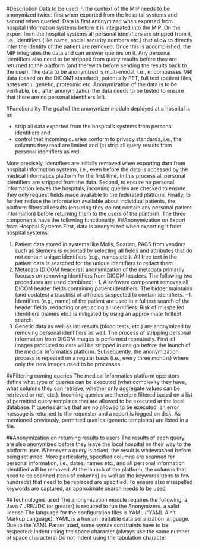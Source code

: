 #Description
Data to be used in the context of the MIP needs to be anonymized twice: first when exported from the hospital systems and second when queried.
Data is first anonymized when exported from hospital information systems before it is integrated into the MIP. On the export from the hospital systems all personal identifiers are stripped from it, i.e., identifiers (like name, social security numbers etc.) that allow to directly infer the identity of the patient are removed. Once this is accomplished, the MIP integrates the data and can answer queries on it.
Any personal identifiers also need to be stripped from query results before they are returned to the platform (and therewith before sending the results back to the user).
The data to be anonymized is multi-modal, i.e., encompasses MRI data (based on the DICOM1 standard), potentially PET, full text (patient files, notes etc.), genetic, proteomic etc.
Anonymization of the data is to be verifiable, i.e., after anonymization the data needs to be tested to ensure that there are no personal identifiers left.

#Functionality
The goal of the anonymizer module deployed at a hospital is to:
   * strip all data exported from the hospital’s systems from personal identifiers and 
   * control that incoming queries conform to privacy standards, i.e., the columns they read are limited and (c) strip all query results from personal identifiers as well.

More precisely, identifiers are initially removed when exporting data from hospital information systems, i.e., even before the data is accessed by the medical informatics platform for the first time. In this process all personal identifiers are stripped from the data. Second, to ensure no personal information leaves the hospitals, incoming queries are checked to ensure they only request fields made available to the federated platform. Finally, to further reduce the information available about individual patients, the platform filters all results (ensuring they do not contain any personal patient information) before returning them to the users of the platform. The three components have the following functionality.
##Anonymization on Export from Hospital Systems
First, data is anonymized when exporting it from hospital systems:
    
1. Patient data stored in systems like Molis, Soarian, PACS from vendors such as Siemens 
is exported by selecting all fields and attributes that do not contain unique identifiers (e.g., names etc.). 
All free text in the patient data is searched for the unique identifiers to redact them. 
1. Metadata (DICOM headers): anonymization of the metadata primarily focuses on removing identifiers from DICOM headers. The following two procedures are used combined: 
⋅⋅1. A software component removes all DICOM header fields containing patient identifiers. The bidder maintains (and updates) a blacklist of all fields suspected to contain identifiers.
⋅⋅1. Identifiers (e.g., name) of the patient are used in a fulltext search of the header fields, redacting or replacing all identifiers. Risk of misspelled identifiers (names etc.) is mitigated by using an approximate fulltext search. 
1. Genetic data as well as lab results (blood tests, etc.) are anonymized by removing personal identifiers as well.
The process of stripping personal information from DICOM images is performed repeatedly. First all images produced to date will be stripped in one go before the launch of the medical informatics platform. Subsequently, the anonymization process is repeated on a regular basis (i.e., every three months) where only the new images need to be processes. 

##Filtering coming queries
The medical informatics platform operators define what type of queries can be executed (what complexity they have, what columns they can retrieve, whether only aggregate values can be retrieved or not, etc.). Incoming queries are therefore filtered based on a list of permitted query templates that are allowed to be executed at the local database. If queries arrive that are no allowed to be executed, an error message is returned to the requester and a report is logged on disk. As mentioned previously, permitted queries (generic templates) are listed in a file. 

##Anonymization on returning results to users
The results of each query are also anonymized before they leave the local hospital on their way to the platform user. Whenever a query is asked, the result is whitewashed before being returned. More particularly, specified columns are scanned for personal information, i.e., dates, names etc., and all personal information identified will be removed. At the launch of the platform, the columns that need to be scanned (tens of columns) as well as the keywords (tens to few hundreds) that need to be replaced are specified. To ensure also misspelled keywords are captured, an approximate search needs to be used. 

##Technologies used
The anonymization module requires the following:
a Java 7 JRE/JDK (or greater) is required to run the Anonymizers. 
a valid license 
The language for the configuration files is YAML (“YAML Ain’t Markup Language). YAML is a human readable data serialization language. Due to the YAML Parser used, some syntax constraints have to be respected:
Indent using the space character (always use the same number of space characters) 
Do not indent using the tabulation character 

